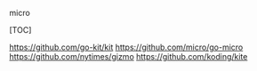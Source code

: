 micro

[TOC]

https://github.com/go-kit/kit
https://github.com/micro/go-micro
https://github.com/nytimes/gizmo
https://github.com/koding/kite


